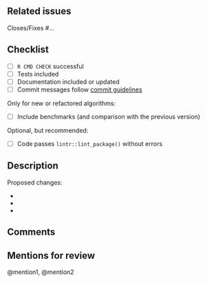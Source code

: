 ## Related issues

Closes/Fixes #...

## Checklist

- [ ] `R CMD CHECK` successful
- [ ] Tests included
- [ ] Documentation included or updated
- [ ] Commit messages follow
  [commit guidelines](https://udacity.github.io/git-styleguide/)

Only for new or refactored algorithms:

- [ ] Include benchmarks (and comparison with the previous version)

Optional, but recommended:

- [ ] Code passes `lintr::lint_package()` without errors

## Description

Proposed changes:

-
-
-

## Comments

## Mentions for review

@mention1, @mention2
